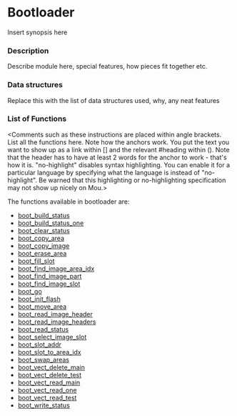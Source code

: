 # Bootloader

Insert synopsis here


### Description

Describe module here, special features, how pieces fit together etc.

### Data structures

Replace this with the list of data structures used, why, any neat features

### List of Functions

<Comments such as these instructions are placed within angle brackets. List all the functions here. Note how the anchors work. You put the text you want to show up as a link within [] and the relevant #heading within (). Note that the header has to have at least 2 words for the anchor to work - that's how it is. "no-highlight" disables syntax highlighting. You can enable it for a particular language by specifying what the language is instead of "no-highlight". Be warned that this highlighting or no-highlighting specification may not show up nicely on Mou.>


The functions available in bootloader are:

* [boot_build_status](boot_build_status.md)
* [boot_build_status_one](boot_build_status_one.md)
* [boot_clear_status](boot_clear_status.md)
* [boot_copy_area](boot_copy_area.md)
* [boot_copy_image](boot_copy_image.md)
* [boot_erase_area](boot_erase_area.md)
* [boot_fill_slot](boot_fill_slot.md)
* [boot_find_image_area_idx](boot_find_image_area_idx.md)
* [boot_find_image_part](boot_find_image_part.md)
* [boot_find_image_slot](boot_find_image_slot.md)
* [boot_go](boot_go.md)
* [boot_init_flash](boot_init_flash.md)
* [boot_move_area](boot_move_area.md)
* [boot_read_image_header](boot_read_image_header.md)
* [boot_read_image_headers](boot_read_image_headers.md)
* [boot_read_status](boot_read_status.md)
* [boot_select_image_slot](boot_select_image_slot.md)
* [boot_slot_addr](boot_slot_addr.md)
* [boot_slot_to_area_idx](boot_slot_to_area_idx.md)
* [boot_swap_areas](boot_swap_areas.md)
* [boot_vect_delete_main](boot_vect_delete_main.md)
* [boot_vect_delete_test](boot_vect_delete_test.md)
* [boot_vect_read_main](boot_vect_read_main.md)
* [boot_vect_read_one](boot_vect_read_one.md)
* [boot_vect_read_test](boot_vect_read_test.md)
* [boot_write_status](boot_write_status.md)
